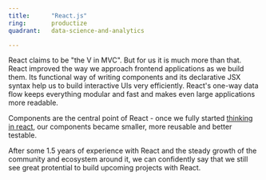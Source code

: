 ```yaml
---
title:      "React.js"
ring:       productize
quadrant:   data-science-and-analytics

---
```



React claims to be "the V in MVC". But for us it is much more than that. React improved the way we approach frontend applications as we build them. Its functional way of writing components
and its declarative JSX syntax help us to build interactive UIs very efficiently.
React's one-way data flow keeps everything modular and fast and makes even large applications more readable.

Components are the central point of React - once we fully started [thinking in react](https://facebook.github.io/react/docs/thinking-in-react.html), our components became smaller, more reusable and better testable.

After some 1.5 years of experience with React and the steady growth of the community and ecosystem around it,
we can confidently say that we still see great protential to build upcoming projects with React.





<!--except-->


